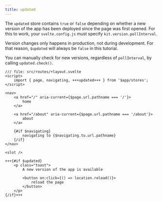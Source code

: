 ```yaml
---
title: updated
---
```


The `updated` store contains `true` or `false` depending on whether a new version of the app has been deployed since the page was first opened. For this to work, your `svelte.config.js` must specify `kit.version.pollInterval`.

Version changes only happens in production, not during development. For that reason, `$updated` will always be `false` in this tutorial.

You can manually check for new versions, regardless of `pollInterval`, by calling `updated.check()`.

```svelte
/// file: src/routes/+layout.svelte
<script>
	import { page, navigating, +++updated+++ } from '$app/stores';
</script>

<nav>
	<a href="/" aria-current={$page.url.pathname === '/'}>
		home
	</a>

	<a href="/about" aria-current={$page.url.pathname === '/about'}>
		about
	</a>

	{#if $navigating}
		navigating to {$navigating.to.url.pathname}
	{/if}
</nav>

<slot />

+++{#if $updated}
	<p class="toast">
		A new version of the app is available

		<button on:click={() => location.reload()}>
			reload the page
		</button>
	</p>
{/if}+++
